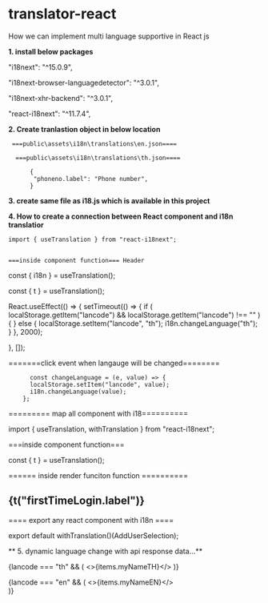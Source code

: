# translator-react
How we can implement multi language supportive in React js

**1. install below packages**

"i18next": "^15.0.9",

"i18next-browser-languagedetector": "^3.0.1",

"i18next-xhr-backend": "^3.0.1",

"react-i18next": "^11.7.4",


**2. Create tranlastion object in below location**

     ===public\assets\i18n\translations\en.json====
     
      ===public\assets\i18n\translations\th.json==== 
      
          {
           "phoneno.label": "Phone number",
          }
**3. create same file as i18.js which is available in this project**


**4. How to create a connection between React component and i18n translatior**

    import { useTranslation } from "react-i18next";
    
    
    ===inside component function=== Header
    
    
const { i18n } = useTranslation();

const { t } = useTranslation();

  React.useEffect(() => {
      setTimeout(() => {
      if (
        localStorage.getItem("lancode") &&
        localStorage.getItem("lancode") !== ""
      ) {
      } else {
        localStorage.setItem("lancode", "th");
        i18n.changeLanguage("th");
      }
    }, 2000);
   
  }, []);
  
  
  =======click event when langauge will be changed========
  
          const changeLanguage = (e, value) => {
          localStorage.setItem("lancode", value);
          i18n.changeLanguage(value);
        };
        
 ========= map all component with i18==========
 
 import { useTranslation, withTranslation } from "react-i18next";
 
 
  ===inside component function===
  
 const { t } = useTranslation();
 
 
 ====== inside render funciton function ==========
 
 <h2>{t("firstTimeLogin.label")}</h2>
 
 
 ====    export any react component with i18n ====
 
 export default withTranslation()(AddUserSelection);
 
 
** 5. dynamic language change with api response data...**


{lancode === "th" && (
<>{items.myNameTH}</>
)}

{lancode === "en" && (
<>{items.myNameEN}</>    
)}

<!-- myNameEN, myNameTH is a api response onject name -->
 

